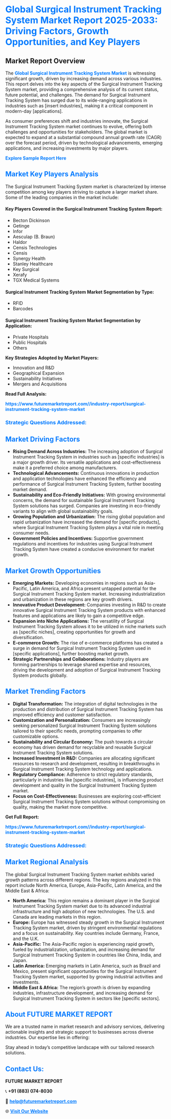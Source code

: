 <h1 style="color: #007BFF;">Global Surgical Instrument Tracking System Market Report 2025-2033: Driving Factors, Growth Opportunities, and Key Players</h1>

<section id="overview">
<h2>Market Report Overview</h2>
<p>The <a href="https://www.futuremarketreport.com//industry-report/surgical-instrument-tracking-system-market" style="color: #007BFF; text-decoration: none;"><strong>Global Surgical Instrument Tracking System Market</strong></a> is witnessing significant growth, driven by increasing demand across various industries. This report delves into the key aspects of the Surgical Instrument Tracking System market, providing a comprehensive analysis of its current status, future potential, and challenges. The demand for Surgical Instrument Tracking System has surged due to its wide-ranging applications in industries such as [insert industries], making it a critical component in modern-day [applications].</p>
<p>As consumer preferences shift and industries innovate, the Surgical Instrument Tracking System market continues to evolve, offering both challenges and opportunities for stakeholders. The global market is expected to expand at a substantial compound annual growth rate (CAGR) over the forecast period, driven by technological advancements, emerging applications, and increasing investments by major players.</p>
</section>

<section id="overview">
<p><a href="https://www.futuremarketreport.com//request-sample/reportId=80298" style="color: #007BFF; text-decoration: none;"><strong>Explore Sample Report Here</strong></a></p>
</section>

<section id="key-players">
<h2 style="color: #007BFF;">Market Key Players Analysis</h2>
<p>The Surgical Instrument Tracking System market is characterized by intense competition among key players striving to capture a larger market share. Some of the leading companies in the market include:</p>
<h4>Key Players Covered in the Surgical Instrument Tracking System Report:</h4>
<ul><li>Becton Dickinson</li><li>Getinge</li><li>Infor</li><li>Aesculap (B. Braun)</li><li>Haldor</li><li>Censis Technologies</li><li>Censis</li><li>Synergy Health</li><li>Stanley Healthcare</li><li>Key Surgical</li><li>Xerafy</li><li>TGX Medical Systems</li></ul>
<h4>Surgical Instrument Tracking System Market Segmentation by Type:</h4>
<ul><li>RFID</li><li>Barcodes</li></ul>

<h4>Surgical Instrument Tracking System Market Segmentation by Application:</h4>
<ul><li>Private Hospitals</li><li>Public Hospitals</li><li>Others</li></ul>
<p><strong>Key Strategies Adopted by Market Players:</strong></p>
<ul>
<li>Innovation and R&D</li>
<li>Geographical Expansion</li>
<li>Sustainability Initiatives</li>
<li>Mergers and Acquisitions</li>
</ul>
</section>

<section>
<p><strong>Read Full Analysis: </strong></p><a href="https://www.futuremarketreport.com//industry-report/surgical-instrument-tracking-system-market" style="color: #007BFF; text-decoration: none;"><strong>https://www.futuremarketreport.com//industry-report/surgical-instrument-tracking-system-market</strong></a>
<h3 style="color: #007BFF;">Strategic Questions Addressed:</h3>
</section>

<section id="driving-factors">
<h2 style="color: #007BFF;">Market Driving Factors</h2>
<ul>
<li><strong>Rising Demand Across Industries:</strong> The increasing adoption of Surgical Instrument Tracking System in industries such as [specific industries] is a major growth driver. Its versatile applications and cost-effectiveness make it a preferred choice among manufacturers.</li>
<li><strong>Technological Advancements:</strong> Continuous innovations in production and application technologies have enhanced the efficiency and performance of Surgical Instrument Tracking System, further boosting market demand.</li>
<li><strong>Sustainability and Eco-Friendly Initiatives:</strong> With growing environmental concerns, the demand for sustainable Surgical Instrument Tracking System solutions has surged. Companies are investing in eco-friendly variants to align with global sustainability goals.</li>
<li><strong>Growing Population and Urbanization:</strong> The rising global population and rapid urbanization have increased the demand for [specific products], where Surgical Instrument Tracking System plays a vital role in meeting consumer needs.</li>
<li><strong>Government Policies and Incentives:</strong> Supportive government regulations and incentives for industries using Surgical Instrument Tracking System have created a conducive environment for market growth.</li>
</ul>
</section>

<section id="growth-opportunities">
<h2 style="color: #007BFF;">Market Growth Opportunities</h2>
<ul>
<li><strong>Emerging Markets:</strong> Developing economies in regions such as Asia-Pacific, Latin America, and Africa present untapped potential for the Surgical Instrument Tracking System market. Increasing industrialization and urbanization in these regions are key growth drivers.</li>
<li><strong>Innovative Product Development:</strong> Companies investing in R&D to create innovative Surgical Instrument Tracking System products with enhanced features and applications are likely to gain a competitive edge.</li>
<li><strong>Expansion into Niche Applications:</strong> The versatility of Surgical Instrument Tracking System allows it to be utilized in niche markets such as [specific niches], creating opportunities for growth and diversification.</li>
<li><strong>E-commerce Growth:</strong> The rise of e-commerce platforms has created a surge in demand for Surgical Instrument Tracking System used in [specific applications], further boosting market growth.</li>
<li><strong>Strategic Partnerships and Collaborations:</strong> Industry players are forming partnerships to leverage shared expertise and resources, driving the development and adoption of Surgical Instrument Tracking System products globally.</li>
</ul>
</section>

<section id="trending-factors">
<h2 style="color: #007BFF;">Market Trending Factors</h2>
<ul>
<li><strong>Digital Transformation:</strong> The integration of digital technologies in the production and distribution of Surgical Instrument Tracking System has improved efficiency and customer satisfaction.</li>
<li><strong>Customization and Personalization:</strong> Consumers are increasingly seeking personalized Surgical Instrument Tracking System solutions tailored to their specific needs, prompting companies to offer customizable options.</li>
<li><strong>Sustainability and Circular Economy:</strong> The push towards a circular economy has driven demand for recyclable and reusable Surgical Instrument Tracking System solutions.</li>
<li><strong>Increased Investment in R&D:</strong> Companies are allocating significant resources to research and development, resulting in breakthroughs in Surgical Instrument Tracking System technology and applications.</li>
<li><strong>Regulatory Compliance:</strong> Adherence to strict regulatory standards, particularly in industries like [specific industries], is influencing product development and quality in the Surgical Instrument Tracking System market.</li>
<li><strong>Focus on Cost-Effectiveness:</strong> Businesses are exploring cost-efficient Surgical Instrument Tracking System solutions without compromising on quality, making the market more competitive.</li>
</ul>
</section>

<section>
<p><strong>Get Full Report: </strong></p><a href="https://www.futuremarketreport.com//industry-report/surgical-instrument-tracking-system-market" style="color: #007BFF; text-decoration: none;"><strong>https://www.futuremarketreport.com//industry-report/surgical-instrument-tracking-system-market</strong></a>
<h3 style="color: #007BFF;">Strategic Questions Addressed:</h3>
</section>


<section id="regional-analysis">
<h2 style="color: #007BFF;">Market Regional Analysis</h2>
<p>The global Surgical Instrument Tracking System market exhibits varied growth patterns across different regions. The key regions analyzed in this report include North America, Europe, Asia-Pacific, Latin America, and the Middle East & Africa:</p>
<ul>
<li><strong>North America:</strong> This region remains a dominant player in the Surgical Instrument Tracking System market due to its advanced industrial infrastructure and high adoption of new technologies. The U.S. and Canada are leading markets in this region.</li>
<li><strong>Europe:</strong> Europe has witnessed steady growth in the Surgical Instrument Tracking System market, driven by stringent environmental regulations and a focus on sustainability. Key countries include Germany, France, and the U.K.</li>
<li><strong>Asia-Pacific:</strong> The Asia-Pacific region is experiencing rapid growth, fueled by industrialization, urbanization, and increasing demand for Surgical Instrument Tracking System in countries like China, India, and Japan.</li>
<li><strong>Latin America:</strong> Emerging markets in Latin America, such as Brazil and Mexico, present significant opportunities for the Surgical Instrument Tracking System market, supported by growing industrial activities and investments.</li>
<li><strong>Middle East & Africa:</strong> The region’s growth is driven by expanding industries, infrastructure development, and increasing demand for Surgical Instrument Tracking System in sectors like [specific sectors].</li>
</ul>
</section>

<footer>
<h2 style="color: #007BFF;">About FUTURE MARKET REPORT</h2>
<p>We are a trusted name in market research and advisory services, delivering actionable insights and strategic support to businesses across diverse industries. Our expertise lies in offering:</p>

<p>Stay ahead in today’s competitive landscape with our tailored research solutions.</p>

<h2 style="color: #007BFF;">Contact Us:</h2>
<p><strong>FUTURE MARKET REPORT</strong></p>
<p>📞 <strong>+91 (883) 074-8030</strong></p>
<p>📧 <strong><a href="mailto:help@futuremarketreport.com" style="color: #007BFF;">help@futuremarketreport.com</a></strong></p>
<p>🌐 <strong><a href="https://www.futuremarketreport.com/" style="color: #007BFF;">Visit Our Website</a></strong></p>
</footer>